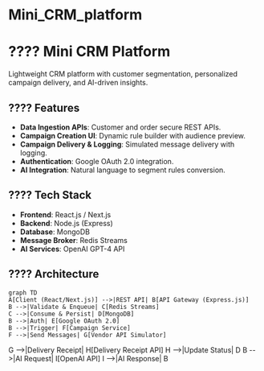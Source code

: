# Mini_CRM_platform
# ???? Mini CRM Platform

Lightweight CRM platform with customer segmentation, personalized campaign delivery, and AI-driven insights.

## ???? Features

- **Data Ingestion APIs**: Customer and order secure REST APIs.
- **Campaign Creation UI**: Dynamic rule builder with audience preview.
- **Campaign Delivery & Logging**: Simulated message delivery with logging.
- **Authentication**: Google OAuth 2.0 integration.
- **AI Integration**: Natural language to segment rules conversion.

## ????️ Tech Stack

- **Frontend**: React.js / Next.js
- **Backend**: Node.js (Express)
- **Database**: MongoDB
- **Message Broker**: Redis Streams
- **AI Services**: OpenAI GPT-4 API

## ???? Architecture

```mermaid
graph TD
A[Client (React/Next.js)] -->|REST API| B[API Gateway (Express.js)]
B -->|Validate & Enqueue| C[Redis Streams]
C -->|Consume & Persist| D[MongoDB]
B -->|Auth| E[Google OAuth 2.0]
B -->|Trigger| F[Campaign Service]
F -->|Send Messages| G[Vendor API Simulator]
```
G -->|Delivery Receipt| H[Delivery Receipt API]
H -->|Update Status| D
B -->|AI Request| I[OpenAI API]
I -->|AI Response| B
